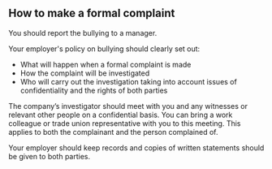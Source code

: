 ##  How to make a formal complaint

You should report the bullying to a manager.

Your employer's policy on bullying should clearly set out:

  * What will happen when a formal complaint is made 
  * How the complaint will be investigated 
  * Who will carry out the investigation taking into account issues of confidentiality and the rights of both parties 

The company’s investigator should meet with you and any witnesses or relevant
other people on a confidential basis. You can bring a work colleague or trade
union representative with you to this meeting. This applies to both the
complainant and the person complained of.

Your employer should keep records and copies of written statements should be
given to both parties.
